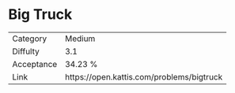 # Big Truck

<table>
    <tr>
        <td>Category</td>
        <td>Medium</td>
    </tr>
    <tr>
        <td>Diffulty</td>
        <td>3.1</td>
    </tr>
    <tr>
        <td>Acceptance</td>
        <td>34.23 %</td>
    </tr>
    <tr>
        <td>Link</td>
        <td>https://open.kattis.com/problems/bigtruck</td>
    </tr>
</table>